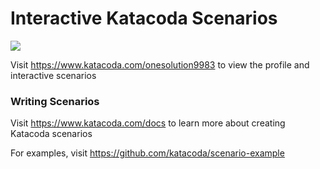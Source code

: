 # Interactive Katacoda Scenarios

[![](http://shields.katacoda.com/katacoda/onesolution9983/count.svg)](https://www.katacoda.com/onesolution9983 "Get your profile on Katacoda.com")

Visit https://www.katacoda.com/onesolution9983 to view the profile and interactive scenarios

### Writing Scenarios
Visit https://www.katacoda.com/docs to learn more about creating Katacoda scenarios

For examples, visit https://github.com/katacoda/scenario-example

